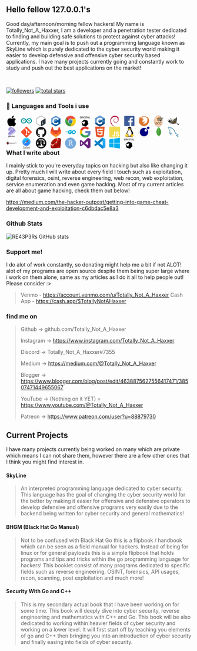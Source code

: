 ## Hello fellow 127.0.0.1's ##

Good day/afternoon/morning fellow hackers! My name is Totally_Not_A_Haxxer, I am a developer and a penetration tester dedicated to finding and building safe solutions to protect against cyber attacks! Currently, my main goal is to push out a programming language known as SkyLine which is purely dedicated to the cyber security world making it easier to develop defensive and offensive cyber security based applications. I have many projects currently going and constantly work to study and push out the best applications on the market! 

<br>

<p align="left">
      <a href="https://github.com/TotallyNotAHaxxer?tab=followers">
         <img alt="followers" title="Follow me on Github" src="https://custom-icon-badges.demolab.com/github/followers/TotallyNotAHaxxer?color=236ad3&labelColor=1155ba&style=for-the-badge&logo=person-add&label=Follow&logoColor=white"/></a>
      <a href="https://github.com/TotallyNotAHaxxer?tab=repositories&sort=stargazers">
         <img alt="total stars" title="Total stars on GitHub" src="https://custom-icon-badges.demolab.com/github/stars/TotallyNotAHaxxer?color=55960c&style=for-the-badge&labelColor=488207&logo=star"/></a>
   </p>

### 🧰 Languages and Tools i use

<img align="left" alt="Java" width="30px" style="padding-right:10px;" src="https://github.com/devicons/devicon/blob/v2.15.1/icons/apple/apple-original.svg"/>

<img align="left" alt="Java" width="30px" style="padding-right:10px;" src="https://github.com/devicons/devicon/blob/v2.15.1/icons/arduino/arduino-original.svg"/>

<img align="left" alt="Java" width="30px" style="padding-right:10px;" src="https://github.com/devicons/devicon/blob/v2.15.1/icons/bash/bash-original.svg"/>

<img align="left" alt="Java" width="30px" style="padding-right:10px;" src="https://github.com/devicons/devicon/blob/master/icons/c/c-original.svg"/>

<img align="left" alt="Java" width="30px" style="padding-right:10px;" src="https://github.com/devicons/devicon/blob/v2.15.1/icons/chrome/chrome-original.svg"/>

<img align="left" alt="Java" width="30px" style="padding-right:10px;" src="https://github.com/devicons/devicon/blob/v2.15.1/icons/crystal/crystal-original-wordmark.svg"/>

<img align="left" alt="Java" width="30px" style="padding-right:10px;" src="https://github.com/devicons/devicon/blob/v2.15.1/icons/cplusplus/cplusplus-original.svg"/>

<img align="left" alt="Java" width="30px" style="padding-right:10px;" src="https://github.com/devicons/devicon/blob/v2.15.1/icons/debian/debian-original.svg"/>

<img align="left" alt="Java" width="30px" style="padding-right:10px;" src="https://github.com/devicons/devicon/blob/v2.15.1/icons/facebook/facebook-original.svg"/>

<img align="left" alt="Java" width="30px" style="padding-right:10px;" src="https://github.com/devicons/devicon/blob/v2.15.1/icons/firefox/firefox-plain.svg"/>

<img align="left" alt="Java" width="30px" style="padding-right:10px;" src="https://github.com/devicons/devicon/blob/v2.15.1/icons/gcc/gcc-original.svg"/>

<img align="left" alt="Java" width="30px" style="padding-right:10px;" src="https://github.com/devicons/devicon/blob/v2.15.1/icons/gimp/gimp-original.svg"/>

<img align="left" alt="Java" width="30px" style="padding-right:10px;" src="https://github.com/devicons/devicon/blob/v2.15.1/icons/gentoo/gentoo-plain-wordmark.svg"/>

<img align="left" alt="Java" width="30px" style="padding-right:10px;" src="https://github.com/devicons/devicon/blob/v2.15.1/icons/git/git-original.svg"/>

<img align="left" alt="Java" width="30px" style="padding-right:10px;" src="https://github.com/devicons/devicon/blob/v2.15.1/icons/github/github-original.svg"/>

<img align="left" alt="Java" width="30px" style="padding-right:10px;" src="https://github.com/devicons/devicon/blob/v2.15.1/icons/gitlab/gitlab-original.svg"/>

<img align="left" alt="Java" width="30px" style="padding-right:10px;" src="https://github.com/devicons/devicon/blob/v2.15.1/icons/go/go-original-wordmark.svg"/>

<img align="left" alt="" width="30px" style="padding-right:10px;" src="https://github.com/devicons/devicon/blob/v2.15.1/icons/google/google-original.svg"/>

<img align="left" alt="" width="30px" style="padding-right:10px;" src="https://github.com/devicons/devicon/blob/v2.15.1/icons/html5/html5-original.svg"/>

<img align="left" alt="" width="30px" style="padding-right:10px;" src="https://github.com/devicons/devicon/blob/v2.15.1/icons/javascript/javascript-plain.svg"/>

<img align="left" alt="" width="30px" style="padding-right:10px;" src="https://github.com/devicons/devicon/blob/v2.15.1/icons/linux/linux-original.svg"/>

<img align="left" alt="" width="30px" style="padding-right:10px;" src="https://github.com/devicons/devicon/blob/v2.15.1/icons/lua/lua-original.svg"/>

<img align="left" alt="" width="30px" style="padding-right:10px;" src="https://github.com/devicons/devicon/blob/v2.15.1/icons/mongodb/mongodb-original.svg"/>

<img align="left" alt="" width="30px" style="padding-right:10px;" src="https://github.com/devicons/devicon/blob/v2.15.1/icons/mysql/mysql-original.svg"/>

<img align="left" alt="" width="30px" style="padding-right:10px;" src="https://github.com/devicons/devicon/blob/v2.15.1/icons/raspberrypi/raspberrypi-original-wordmark.svg"/>

<img align="left" alt="" width="30px" style="padding-right:10px;" src="https://github.com/devicons/devicon/blob/v2.15.1/icons/safari/safari-original-wordmark.svg"/>

<img align="left" alt="" width="30px" style="padding-right:10px;" src="https://github.com/devicons/devicon/blob/v2.15.1/icons/rust/rust-plain.svg"/>

<img align="left" alt="" width="30px" style="padding-right:10px;" src="https://github.com/devicons/devicon/blob/v2.15.1/icons/ruby/ruby-original.svg"/>

<img align="left" alt="" width="30px" style="padding-right:10px;" src="https://github.com/devicons/devicon/blob/v2.15.1/icons/rstudio/rstudio-plain.svg"/>

<img align="left" alt="" width="30px" style="padding-right:10px;" src="https://github.com/devicons/devicon/blob/v2.15.1/icons/visualstudio/visualstudio-plain.svg"/>

<img align="left" alt="" width="30px" style="padding-right:10px;" src="https://github.com/devicons/devicon/blob/v2.15.1/icons/vscode/vscode-original.svg"/>

<img align="left" alt="" width="30px" style="padding-right:10px;" src="https://github.com/devicons/devicon/blob/v2.15.1/icons/windows8/windows8-original.svg"/>

<img align="left" alt="" width="30px" style="padding-right:10px;" src="https://github.com/devicons/devicon/blob/v2.15.1/icons/crystal/crystal-original-wordmark.svg"/>

<br>
<br>
<br>
<br>

### What I write about ###

I mainly stick to you're everyday topics on hacking but also like changing it up. Pretty much I will write about every field I touch such as exploitation, digital forensics, osint, reverse engineering, web recon, web exploitation, service enumeration and even game hacking. Most of my current articles are all about game hacking, check them out below! 

https://medium.com/the-hacker-outpost/getting-into-game-cheat-development-and-exploitation-c6dbdac5e8a3


### Github Stats ###

![RE43P3Rs GitHub stats](https://github-readme-stats.vercel.app/api/?username=TotallyNotAHaxxer&show_icons=true&title_color=fff&icon_color=79ff97&text_color=9f9f9f&bg_color=151515)


### Support me! ### 

I do alot of work constantly, so donating might help me a bit if not ALOT! alot of my programs are open source despite them being super large where i work on them alone, same as my articles as I do it all to help people out! Please consider :> 

> Venmo    -  https://account.venmo.com/u/Totally_Not_A_Haxxer
> Cash App -  https://cash.app/$TotallyNotAHaxxer

### find me on ###

> Github    -> github.com/Totally_Not_A_Haxxer
> 
> Instagram -> https://www.instagram.com/Totally_Not_A_Haxxer
> 
> Discord   -> Totally_Not_A_Haxxer#7355
> 
> Medium    -> https://medium.com/@Totally_Not_A_Haxxer
> 
> Blogger   -> https://www.blogger.com/blog/post/edit/4638875627556417471/38507471449655067
> 
> YouTube   -> (Nothing on it YET) = https://www.youtube.com/@Totally_Not_A_Haxxer
> 
> Patreon   -> https://www.patreon.com/user?u=88879730

## Current Projects ## 

I have many projects currently being worked on many which are private which means I can not share them, however there are a few other ones that I think you might find interest in.

#### SkyLine #### 

> An interpreted programming language dedicated to cyber security. This language has the goal of changing the cyber security world for the better by making it easier for offensive and defensive operators to develop defensive and offensive programs very easily due to the backend being written for cyber security and general mathematics!

#### BHGM (Black Hat Go Manual) ####

> Not to be confused with Black Hat Go this is a flipbook / handbook which can be seen as a field manual for hackers. Instead of being for linux or for general payloads this is a simple flipbook that holds programs and tips and tricks within the go programming language for hackers! This booklet consist of many programs dedicated to specific fields such as reverse engineering, OSINT, forensics, API usages, recon, scanning, post exploitation and much more!

#### Security With Go and C++ ####

> This is my secondary actual book that I have been working on for some time. This book will deeply dive into cyber security, reverse engineering and mathematics with C++ and Go. This book will be also dedicated to working within heavier fields of cyber security and working on a lower level. It will first start off by teaching you elements of go and C++ then bringing you into an introduction of cyber security and finally easing into fields of cyber security. 
